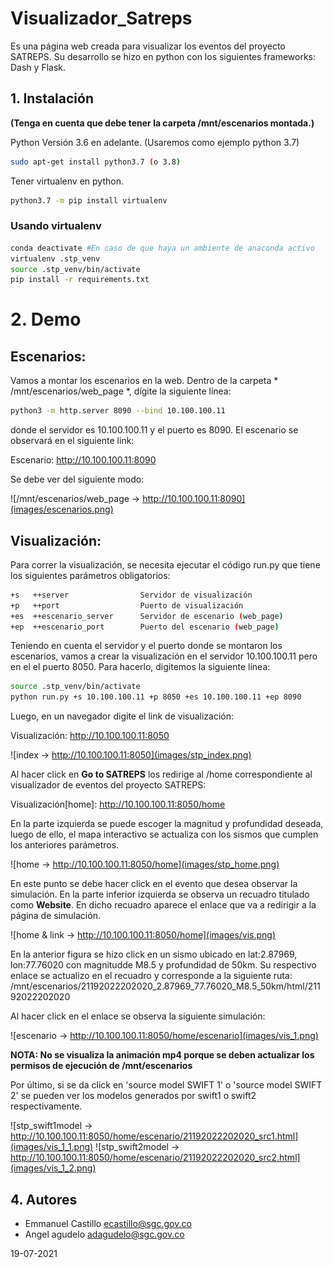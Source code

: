 # Visualizador_Satreps
Es una página web creada para visualizar los eventos del proyecto SATREPS. Su desarrollo se hizo en python con los siguientes frameworks: Dash y Flask.
## 1. Instalación 
**(Tenga en cuenta que debe tener la carpeta /mnt/escenarios montada.)**

Python Versión 3.6 en adelante. (Usaremos como ejemplo python 3.7)
```bash
sudo apt-get install python3.7 (o 3.8)
```
Tener virtualenv en python.
```bash
python3.7 -m pip install virtualenv
```

### Usando virtualenv
```bash
conda deactivate #En caso de que haya un ambiente de anaconda activo
virtualenv .stp_venv
source .stp_venv/bin/activate
pip install -r requirements.txt
```

# 2. Demo

## Escenarios:

Vamos a montar los escenarios en la web. Dentro de la carpeta * /mnt/escenarios/web_page *, dígite la siguiente línea:

~~~bash
python3 -m http.server 8090 --bind 10.100.100.11
~~~

donde el servidor es 10.100.100.11 y el puerto es 8090. El escenario se observará en el siguiente link:

Escenario:   http://10.100.100.11:8090

Se debe ver del siguiente modo:

![/mnt/escenarios/web_page -> http://10.100.100.11:8090](images/escenarios.png)

## Visualización:
Para correr la visualización, se necesita ejecutar el código run.py que tiene los siguientes parámetros obligatorios:

~~~bash
+s   ++server                Servidor de visualización
+p   ++port                  Puerto de visualización
+es  ++escenario_server      Servidor de escenario (web_page)  
+ep  ++escenario_port        Puerto del escenario (web_page)  
~~~

Teniendo en cuenta el servidor y el puerto donde se montaron los escenarios, vamos a crear la visualización en el servidor 10.100.100.11 pero en el el puerto 8050.
Para hacerlo, digitemos la siguiente línea:

~~~bash
source .stp_venv/bin/activate
python run.py +s 10.100.100.11 +p 8050 +es 10.100.100.11 +ep 8090
~~~

Luego, en un navegador digite el link de visualización: 

Visualización:   http://10.100.100.11:8050

![index -> http://10.100.100.11:8050](images/stp_index.png)

Al hacer click en **Go to SATREPS** los redirige al /home correspondiente al 
visualizador de eventos del proyecto SATREPS: 

Visualización[home]:   http://10.100.100.11:8050/home

En la parte izquierda se puede escoger la magnitud y profundidad deseada, luego de ello, el 
mapa interactivo se actualiza con los sismos que cumplen los anteriores parámetros. 

![home -> http://10.100.100.11:8050/home](images/stp_home.png)

En este punto se debe hacer click en el evento que desea observar la simulación. En la parte inferior
izquierda se observa un recuadro titulado como **Website**. En dicho recuadro aparece el enlace que va a redirigir a la página de simulación. 

![home & link -> http://10.100.100.11:8050/home](images/vis.png)

En la anterior figura se hizo click en un sismo ubicado en lat:2.87969, lon:77.76020 con magnitudde M8.5 y profundidad de 50km. Su respectivo enlace se actualizo en el recuadro y corresponde a la siguiente ruta: /mnt/escenarios/21192022202020_2.87969_77.76020_M8.5_50km/html/21192022202020

Al hacer click en el enlace se observa la siguiente simulación:

![escenario -> http://10.100.100.11:8050/home/escenario](images/vis_1.png)

**NOTA: No se visualiza la animación mp4 porque se deben actualizar los permisos de ejecución de /mnt/escenarios**

Por último, si se da click en 'source model SWIFT 1' o 'source model SWIFT 2' se pueden ver los modelos generados por swift1 o swift2 respectivamente.

![stp_swift1model -> http://10.100.100.11:8050/home/escenario/21192022202020_src1.html](images/vis_1_1.png)
![stp_swift2model -> http://10.100.100.11:8050/home/escenario/21192022202020_src2.html](images/vis_1_2.png)

## 4. Autores

- Emmanuel Castillo ecastillo@sgc.gov.co
- Angel agudelo adagudelo@sgc.gov.co

19-07-2021